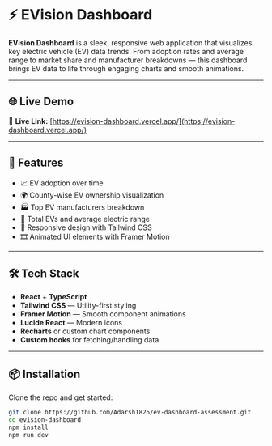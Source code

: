 # ⚡ EVision Dashboard

**EVision Dashboard** is a sleek, responsive web application that visualizes key electric vehicle (EV) data trends. From adoption rates and average range to market share and manufacturer breakdowns — this dashboard brings EV data to life through engaging charts and smooth animations.

---

## 🌐 Live Demo

🔗 **Live Link:** [https://evision-dashboard.vercel.app/](https://evision-dashboard.vercel.app/)

---

## 🚀 Features

- 📈 EV adoption over time
- 🌍 County-wise EV ownership visualization
- 🏭 Top EV manufacturers breakdown
- 🔋 Total EVs and average electric range
- 🧩 Responsive design with Tailwind CSS
- 🎞️ Animated UI elements with Framer Motion

---

## 🛠️ Tech Stack

- **React** + **TypeScript**
- **Tailwind CSS** — Utility-first styling
- **Framer Motion** — Smooth component animations
- **Lucide React** — Modern icons
- **Recharts** or custom chart components
- **Custom hooks** for fetching/handling data

---

## 📦 Installation

Clone the repo and get started:

```bash
git clone https://github.com/Adarsh1826/ev-dashboard-assessment.git
cd evision-dashboard
npm install
npm run dev
